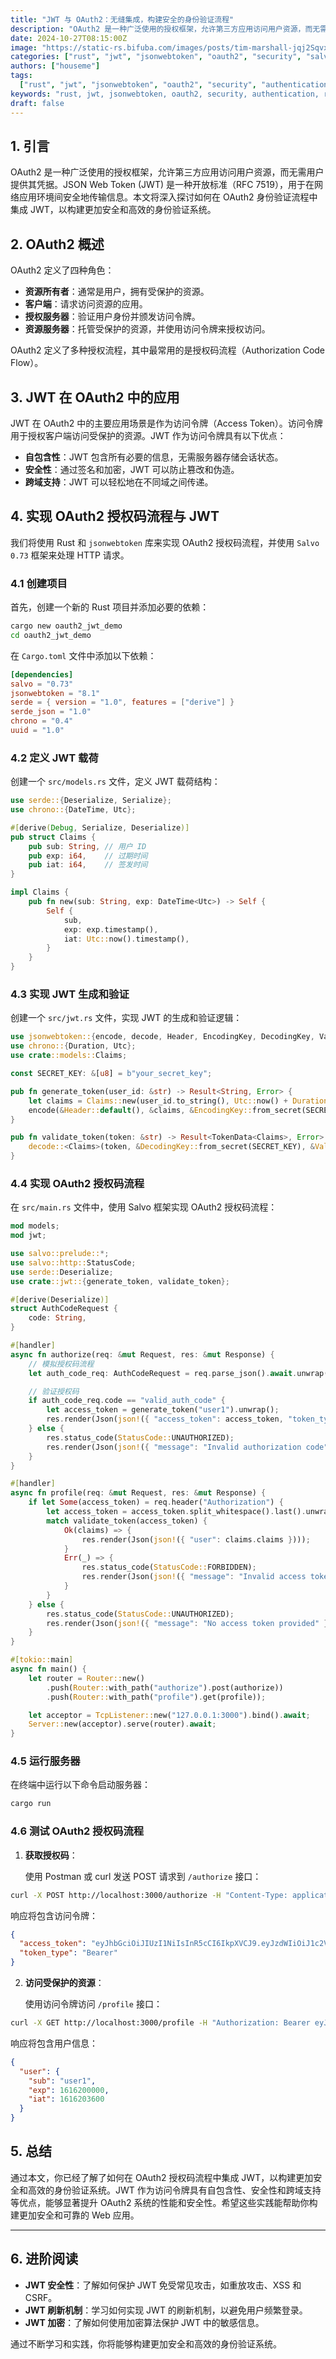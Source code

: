 ```yaml
---
title: "JWT 与 OAuth2：无缝集成，构建安全的身份验证流程"
description: "OAuth2 是一种广泛使用的授权框架，允许第三方应用访问用户资源，而无需用户提供其凭据。JSON Web Token (JWT) 是一种开放标准（RFC 7519），用于在网络应用环境间安全地传输信息。本文将深入探讨如何在 OAuth2 身份验证流程中集成 JWT，以构建更加安全和高效的身份验证系统。"
date: 2024-10-27T08:15:00Z
image: "https://static-rs.bifuba.com/images/posts/tim-marshall-jqj2SqvxMVY-unsplash.jpg"
categories: ["rust", "jwt", "jsonwebtoken", "oauth2", "security", "salvo"]
authors: ["houseme"]
tags:
  ["rust", "jwt", "jsonwebtoken", "oauth2", "security", "authentication", "rsa"]
keywords: "rust, jwt, jsonwebtoken, oauth2, security, authentication, rsa"
draft: false
---
```


## 1. 引言

OAuth2 是一种广泛使用的授权框架，允许第三方应用访问用户资源，而无需用户提供其凭据。JSON Web Token (JWT) 是一种开放标准（RFC 7519），用于在网络应用环境间安全地传输信息。本文将深入探讨如何在 OAuth2 身份验证流程中集成 JWT，以构建更加安全和高效的身份验证系统。

## 2. OAuth2 概述

OAuth2 定义了四种角色：

- **资源所有者**：通常是用户，拥有受保护的资源。
- **客户端**：请求访问资源的应用。
- **授权服务器**：验证用户身份并颁发访问令牌。
- **资源服务器**：托管受保护的资源，并使用访问令牌来授权访问。

OAuth2 定义了多种授权流程，其中最常用的是授权码流程（Authorization Code Flow）。

## 3. JWT 在 OAuth2 中的应用

JWT 在 OAuth2 中的主要应用场景是作为访问令牌（Access Token）。访问令牌用于授权客户端访问受保护的资源。JWT 作为访问令牌具有以下优点：

- **自包含性**：JWT 包含所有必要的信息，无需服务器存储会话状态。
- **安全性**：通过签名和加密，JWT 可以防止篡改和伪造。
- **跨域支持**：JWT 可以轻松地在不同域之间传递。

## 4. 实现 OAuth2 授权码流程与 JWT

我们将使用 Rust 和 `jsonwebtoken` 库来实现 OAuth2 授权码流程，并使用 `Salvo 0.73` 框架来处理 HTTP 请求。

### 4.1 创建项目

首先，创建一个新的 Rust 项目并添加必要的依赖：

```bash
cargo new oauth2_jwt_demo
cd oauth2_jwt_demo
```

在 `Cargo.toml` 文件中添加以下依赖：

```toml
[dependencies]
salvo = "0.73"
jsonwebtoken = "8.1"
serde = { version = "1.0", features = ["derive"] }
serde_json = "1.0"
chrono = "0.4"
uuid = "1.0"
```

### 4.2 定义 JWT 载荷

创建一个 `src/models.rs` 文件，定义 JWT 载荷结构：

```rust
use serde::{Deserialize, Serialize};
use chrono::{DateTime, Utc};

#[derive(Debug, Serialize, Deserialize)]
pub struct Claims {
    pub sub: String, // 用户 ID
    pub exp: i64,    // 过期时间
    pub iat: i64,    // 签发时间
}

impl Claims {
    pub fn new(sub: String, exp: DateTime<Utc>) -> Self {
        Self {
            sub,
            exp: exp.timestamp(),
            iat: Utc::now().timestamp(),
        }
    }
}
```

### 4.3 实现 JWT 生成和验证

创建一个 `src/jwt.rs` 文件，实现 JWT 的生成和验证逻辑：

```rust
use jsonwebtoken::{encode, decode, Header, EncodingKey, DecodingKey, Validation, errors::Error, TokenData};
use chrono::{Duration, Utc};
use crate::models::Claims;

const SECRET_KEY: &[u8] = b"your_secret_key";

pub fn generate_token(user_id: &str) -> Result<String, Error> {
    let claims = Claims::new(user_id.to_string(), Utc::now() + Duration::minutes(15));
    encode(&Header::default(), &claims, &EncodingKey::from_secret(SECRET_KEY))
}

pub fn validate_token(token: &str) -> Result<TokenData<Claims>, Error> {
    decode::<Claims>(token, &DecodingKey::from_secret(SECRET_KEY), &Validation::default())
}
```

### 4.4 实现 OAuth2 授权码流程

在 `src/main.rs` 文件中，使用 Salvo 框架实现 OAuth2 授权码流程：

```rust
mod models;
mod jwt;

use salvo::prelude::*;
use salvo::http::StatusCode;
use serde::Deserialize;
use crate::jwt::{generate_token, validate_token};

#[derive(Deserialize)]
struct AuthCodeRequest {
    code: String,
}

#[handler]
async fn authorize(req: &mut Request, res: &mut Response) {
    // 模拟授权码流程
    let auth_code_req: AuthCodeRequest = req.parse_json().await.unwrap();

    // 验证授权码
    if auth_code_req.code == "valid_auth_code" {
        let access_token = generate_token("user1").unwrap();
        res.render(Json(json!({ "access_token": access_token, "token_type": "Bearer" })));
    } else {
        res.status_code(StatusCode::UNAUTHORIZED);
        res.render(Json(json!({ "message": "Invalid authorization code" })));
    }
}

#[handler]
async fn profile(req: &mut Request, res: &mut Response) {
    if let Some(access_token) = req.header("Authorization") {
        let access_token = access_token.split_whitespace().last().unwrap();
        match validate_token(access_token) {
            Ok(claims) => {
                res.render(Json(json!({ "user": claims.claims })));
            }
            Err(_) => {
                res.status_code(StatusCode::FORBIDDEN);
                res.render(Json(json!({ "message": "Invalid access token" })));
            }
        }
    } else {
        res.status_code(StatusCode::UNAUTHORIZED);
        res.render(Json(json!({ "message": "No access token provided" })));
    }
}

#[tokio::main]
async fn main() {
    let router = Router::new()
        .push(Router::with_path("authorize").post(authorize))
        .push(Router::with_path("profile").get(profile));

    let acceptor = TcpListener::new("127.0.0.1:3000").bind().await;
    Server::new(acceptor).serve(router).await;
}
```

### 4.5 运行服务器

在终端中运行以下命令启动服务器：

```bash
cargo run
```

### 4.6 测试 OAuth2 授权码流程

1. **获取授权码**：

   使用 Postman 或 curl 发送 POST 请求到 `/authorize` 接口：

```bash
curl -X POST http://localhost:3000/authorize -H "Content-Type: application/json" -d '{"code": "valid_auth_code"}'
```

响应将包含访问令牌：

```json
{
  "access_token": "eyJhbGciOiJIUzI1NiIsInR5cCI6IkpXVCJ9.eyJzdWIiOiJ1c2VyMSIsImV4cCI6MTYxNjIwMDAwMCwiaWF0IjoxNjE2MjAzNjAwfQ.SflKxwRJSMeKKF2QT4fwpMeJf36POk6yJV_adQssw5c",
  "token_type": "Bearer"
}
```

2. **访问受保护的资源**：

   使用访问令牌访问 `/profile` 接口：

```bash
curl -X GET http://localhost:3000/profile -H "Authorization: Bearer eyJhbGciOiJIUzI1NiIsInR5cCI6IkpXVCJ9.eyJzdWIiOiJ1c2VyMSIsImV4cCI6MTYxNjIwMDAwMCwiaWF0IjoxNjE2MjAzNjAwfQ.SflKxwRJSMeKKF2QT4fwpMeJf36POk6yJV_adQssw5c"
```

响应将包含用户信息：

```json
{
  "user": {
    "sub": "user1",
    "exp": 1616200000,
    "iat": 1616203600
  }
}
```

## 5. 总结

通过本文，你已经了解了如何在 OAuth2 授权码流程中集成 JWT，以构建更加安全和高效的身份验证系统。JWT 作为访问令牌具有自包含性、安全性和跨域支持等优点，能够显著提升 OAuth2 系统的性能和安全性。希望这些实践能帮助你构建更加安全和可靠的 Web 应用。

---

## 6. 进阶阅读

- **JWT 安全性**：了解如何保护 JWT 免受常见攻击，如重放攻击、XSS 和 CSRF。
- **JWT 刷新机制**：学习如何实现 JWT 的刷新机制，以避免用户频繁登录。
- **JWT 加密**：了解如何使用加密算法保护 JWT 中的敏感信息。

通过不断学习和实践，你将能够构建更加安全和高效的身份验证系统。
